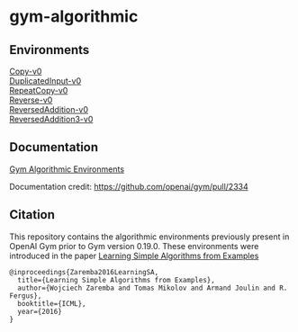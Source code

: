 # gym-algorithmic

## Environments

[Copy-v0](https://gym.openai.com/envs/Copy-v0/)  
[DuplicatedInput-v0](https://gym.openai.com/envs/DuplicatedInput-v0/)  
[RepeatCopy-v0](https://gym.openai.com/envs/RepeatCopy-v0/)  
[Reverse-v0](https://gym.openai.com/envs/Reverse-v0/)  
[ReversedAddition-v0](https://gym.openai.com/envs/ReversedAddition-v0/)  
[ReversedAddition3-v0](https://gym.openai.com/envs/ReversedAddition3-v0/)  

## Documentation
[Gym Algorithmic Environments](https://gym.openai.com/envs/#algorithmic)

Documentation credit: https://github.com/openai/gym/pull/2334

## Citation
This repository contains the algorithmic environments previously present in OpenAI Gym prior to Gym version 0.19.0.
These environments were introduced in the paper [Learning Simple Algorithms from Examples](https://arxiv.org/abs/1511.07275)

```
@inproceedings{Zaremba2016LearningSA,
  title={Learning Simple Algorithms from Examples},
  author={Wojciech Zaremba and Tomas Mikolov and Armand Joulin and R. Fergus},
  booktitle={ICML},
  year={2016}
}
```
